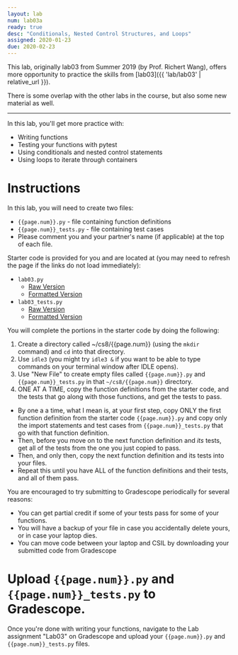```yaml
---
layout: lab
num: lab03a
ready: true
desc: "Conditionals, Nested Control Structures, and Loops"
assigned: 2020-01-23
due: 2020-02-23
---
```


This lab, originally lab03 from Summer 2019 (by Prof. Richert Wang),
offers more opportunity to
practice the skills from [lab03]({{ 'lab/lab03' | relative_url }}).

There is some overlap with the other labs in the course, but also
some new material as well.

---

In this lab, you'll get more practice with:

* Writing functions
* Testing your functions with pytest
* Using conditionals and nested control statements
* Using loops to iterate through containers

# Instructions

In this lab, you will need to create two files:
* `{{page.num}}.py` - file containing function definitions
* `{{page.num}}_tests.py` - file containing test cases
* Please comment you and your partner's name (if applicable) at the top of each file.

Starter code is provided for you and are located at (you may need to refresh the page if the links do not load immediately):

* `lab03.py`
  * [Raw Version](https://raw.githubusercontent.com/ucsb-cs8/m19-wang/master/_lab/lab03/lab03.py)
  * [Formatted Version](https://github.com/ucsb-cs8/m19-wang/blob/master/_lab/lab03/lab03.py)
* `lab03_tests.py`
  * [Raw Version](https://raw.githubusercontent.com/ucsb-cs8/m19-wang/master/_lab/lab03/lab03_tests.py)
  * [Formatted Version](https://github.com/ucsb-cs8/m19-wang/blob/master/_lab/lab03/lab03_tests.py)

You will complete the portions in the starter code by doing the following:

1.  Create a directory called ~/cs8/{{page.num}} (using the `mkdir` command) and `cd` into that directory.
2.  Use `idle3` (you might try `idle3 &` if you want to be able to type commands on your terminal window after IDLE opens).
3.  Use "New File" to create empty files called `{{page.num}}.py` and `{{page.num}}_tests.py` in that `~/cs8/{{page.num}}` directory.
4.  ONE AT A TIME, copy the function definitions from the starter code, and the tests that go along with those functions, and get the tests to pass.
   * By one a a time, what I mean is, at your first step, copy ONLY the first function definition from the starter code `{{page.num}}.py` and copy only the import statements and test cases from `{{page.num}}_tests.py` that go with that function definition.
   * Then, before you move on to the next function definition and <em>its</em> tests, get all of the tests from the one you just copied to pass.
   * Then, and only then, copy the next function definition and its tests into your files.
   * Repeat this until you have ALL of the function definitions and their tests, and all of them pass.

You are encouraged to try submitting to Gradescope periodically for several reasons:

* You can get partial credit if some of your tests pass for some of your functions.
* You will have a backup of your file in case you accidentally delete yours, or in case your laptop dies.
* You can move code between your laptop and CSIL by downloading your submitted code from Gradescope

# Upload `{{page.num}}.py` and `{{page.num}}_tests.py` to Gradescope.

Once you're done with writing your functions, navigate to the Lab
assignment "Lab03" on Gradescope and upload your `{{page.num}}.py` and
`{{page.num}}_tests.py` files.


